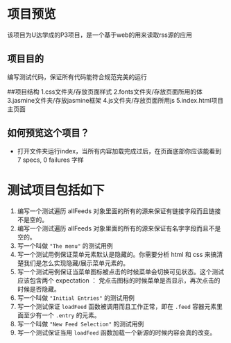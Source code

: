 # 项目预览

该项目为U达学成的P3项目，是一个基于web的用来读取rss源的应用

## 项目目的

编写测试代码，保证所有代码能符合规范完美的运行

##项目结构
1.css文件夹/存放页面样式
2.fonts文件夹/存放页面所用的体
3.jasmine文件夹/存放jasmine框架
4.js文件夹/存放页面所用js
5.index.html项目主页面


## 如何预览这个项目？

* 打开文件夹运行index，当所有内容加载完成过后，在页面底部你应该能看到 7 specs, 0 failures 字样




# 测试项目包括如下

1. 编写一个测试遍历 allFeeds 对象里面的所有的源来保证有链接字段而且链接不是空的。
2. 编写一个测试遍历 allFeeds 对象里面的所有的源来保证有名字字段而且不是空的。
3. 写一个叫做 `"The menu"` 的测试用例
4. 写一个测试用例保证菜单元素默认是隐藏的。你需要分析 html 和 css 来搞清楚我们是怎么实现隐藏/展示菜单元素的。
5. 写一个测试用例保证当菜单图标被点击的时候菜单会切换可见状态。这个测试应该包含两个 expectation ： 党点击图标的时候菜单是否显示，再次点击的时候是否隐藏。
6. 写一个叫做 `"Initial Entries"` 的测试用例
7. 写一个测试保证 `loadFeed` 函数被调用而且工作正常，即在 `.feed` 容器元素里面至少有一个 `.entry` 的元素。
7. 写一个叫做 `"New Feed Selection"` 的测试用例
9. 写一个测试保证当用 `loadFeed` 函数加载一个新源的时候内容会真的改变。


